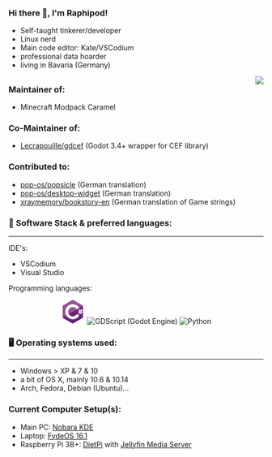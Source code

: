 ### Hi there 👋, I'm Raphipod!

+ Self-taught tinkerer/developer
+ Linux nerd
+ Main code editor: Kate/VSCodium
+ professional data hoarder
+ living in Bavaria (Germany)

<img align="right" src="https://media.tenor.com/images/ccb959edb41a02737755b2209ef7d97a/tenor.gif"/>

<!---

Doesn't work anymore. Pls fix...


<a href="https://github.com/raphipod">
  <img align="center" src="https://github-readme-stats.vercel.app/api?username=raphipod&count_private=true&show_icons=true&theme=onedark&hide_border=true&bg_color=000000&text_color=ffffff&title_color=595E5D" />
</a>
<a href="https://github.com/raphipod">
  <img align="center" src="https://github-readme-stats.vercel.app/api/top-langs/?username=raphipod&layout=compact&langs_count=8&theme=onedark&hide_border=true&bg_color=000000&text_color=ffffff&title_color=595E5D" />
</a>
-->
##

### Maintainer of:
- Minecraft Modpack Caramel

### Co-Maintainer of:
- [Lecrapouille/gdcef](https://github.com/Lecrapouille/gdcef) (Godot 3.4+ wrapper for CEF library)

### Contributed to:

- [pop-os/popsicle](https://github.com/pop-os/popsicle) (German translation)
- [pop-os/desktop-widget](https://github.com/pop-os/desktop-widget) (German translation)
- [xraymemory/bookstory-en](https://github.com/xraymemory/bookstory-en) (German translation of Game strings)

### 🧰  Software Stack & preferred languages:
_________________________________________
IDE's:

- VSCodium
- Visual Studio

Programming languages:

<p align="center">
  <img src="https://raw.githubusercontent.com/devicons/devicon/master/icons/csharp/csharp-original.svg" width="48" title="C#">
  <img src="https://godotengine.org/assets/press/icon_monochrome_dark.png" width="48" title="GDScript (Godot Engine)">
  <img src="https://1000marken.net/wp-content/uploads/2021/01/Python-emblem.svg" width="48" title="Python">
</p> 

### 🖥️ Operating systems used:
_________________________________________
- Windows > XP & 7 & 10
- a bit of OS X, mainly 10.6 & 10.14
- Arch, Fedora, Debian (Ubuntu)...

### Current Computer Setup(s): 

- Main PC: [Nobara KDE](https://nobaraproject.org/)
- Laptop: [FydeOS 16.1](https://fydeos.io)
- Raspberry Pi 3B+: [DietPi](https://dietpi.com/) with [Jellyfin Media Server](https://jellyfin.org/)
